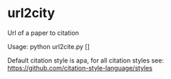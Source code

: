 # url2city
Url of a paper to citation

Usage: python url2cite.py <paper URL or DOI number> [<citation style>]

Default citation style is apa, for all citation styles see: https://github.com/citation-style-language/styles

